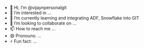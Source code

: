 - 👋 Hi, I’m @vijaynpersonalgit
- 👀 I’m interested in ...
- 🌱 I’m currently learning and integrating ADF, Snowflake into GIT
- 💞️ I’m looking to collaborate on ...
- 📫 How to reach me ...
- 😄 Pronouns: ...
- ⚡ Fun fact: ...

<!---
vijaynpersonalgit/vijaynpersonalgit is a ✨ special ✨ repository because its `README.md` (this file) appears on your GitHub profile.
You can click the Preview link to take a look at your changes.
--->
